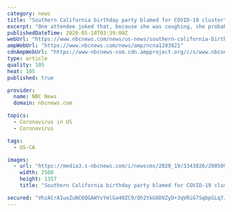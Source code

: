 ```yaml
---
category: news
title: "Southern California birthday party blamed for COVID-19 cluster"
excerpt: "One attendee joked that, because she was coughing, she probably had the virus, a city of Pasadena spokeswoman said."
publishedDateTime: 2020-05-10T03:39:00Z
webUrl: "https://www.nbcnews.com/news/us-news/southern-california-birthday-party-blamed-covid-19-cluster-n1203821"
ampWebUrl: "https://www.nbcnews.com/news/amp/ncna1203821"
cdnAmpWebUrl: "https://www-nbcnews-com.cdn.ampproject.org/c/s/www.nbcnews.com/news/amp/ncna1203821"
type: article
quality: 105
heat: 105
published: true

provider:
  name: NBC News
  domain: nbcnews.com

topics:
  - Coronavirus in US
  - Coronavirus

tags:
  - US-CA

images:
  - url: "https://media3.s-nbcnews.com/i/newscms/2020_19/3343826/200509-pasadena-al-1700_11d43d196d0261a8dea45051909d77e1.jpg"
    width: 2500
    height: 1357
    title: "Southern California birthday party blamed for COVID-19 cluster"

secured: "VhzACrA1uoZuNC6QGAWYvYmlGa40ZC9/Qh2tkG6DUZyD+3qVRiG7SqbpGLq7Jtc792DyAqOdiJTmKufC9yWroIDhhLhNppXcTI/E17/5zRPTTNoCC6NtQu0vsfVu/yiJtVk6Xm103VZ7s+nZ7e1M3H3LpJjGEzAwQw4UcthoGx+TDEIYTLtSgwGPiETgmVD4GaSghjoOOqf0Gs8LEgHmKIGWXQnwQaXYEtuY+6iG7dmNHxr23Vlx4NVPviUpuJZub0WCx7m7m95yN9VQO+YzIYVJdWVCcEgUirb6KRcy3lArKmb6g6VPtVvas3m3S1fg;i1AlPFzRfG5yoa6eSl36iw=="
---
```


